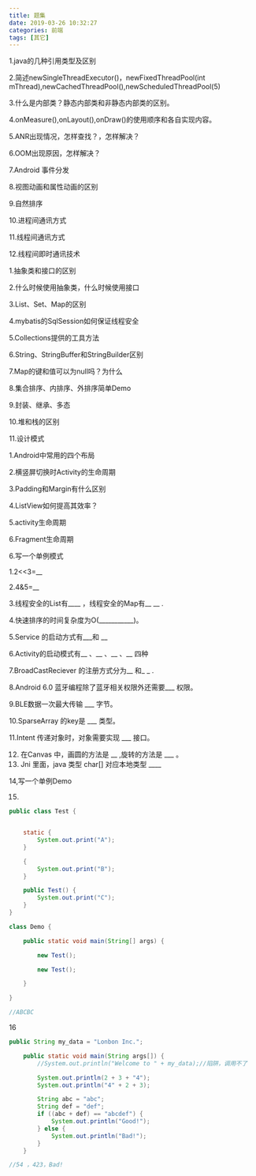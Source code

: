 ```yaml
---
title: 题集
date: 2019-03-26 10:32:27
categories: 前端
tags: [其它]
---
```


1.java的几种引用类型及区别

2.简述newSingleThreadExecutor()，newFixedThreadPool(int mThread),newCachedThreadPool(),newScheduledThreadPool(5)

3.什么是内部类？静态内部类和非静态内部类的区别。

4.onMeasure(),onLayout(),onDraw()的使用顺序和各自实现内容。

5.ANR出现情况，怎样查找？，怎样解决？

6.OOM出现原因，怎样解决？

7.Android 事件分发

8.视图动画和属性动画的区别

9.自然排序

10.进程间通讯方式

11.线程间通讯方式

12.线程间即时通讯技术

1.抽象类和接口的区别

2.什么时候使用抽象类，什么时候使用接口

3.List、Set、Map的区别

4.mybatis的SqlSession如何保证线程安全

5.Collections提供的工具方法

6.String、StringBuffer和StringBuilder区别

7.Map的键和值可以为null吗？为什么

8.集合排序、内排序、外排序简单Demo

9.封装、继承、多态

10.堆和栈的区别

11.设计模式

1.Android中常用的四个布局

2.横竖屏切换时Activity的生命周期

3.Padding和Margin有什么区别

4.ListView如何提高其效率？

5.activity生命周期

6.Fragment生命周期

6.写一个单例模式

1.2<<3=__

2.4&5=__

3.线程安全的List有____ ，线程安全的Map有__ __ .

4.快速排序的时间复杂度为O(___________)。

5.Service 的启动方式有___和 __

6.Activity的启动模式有__ 、__ 、__ 、__ 四种

7.BroadCastReciever 的注册方式分为__ 和_  _ .

8.Android 6.0 蓝牙编程除了蓝牙相关权限外还需要___ 权限。

9.BLE数据一次最大传输 ___ 字节。

10.SparseArray 的key是 ___  类型。

11.Intent 传递对象时，对象需要实现 ___ 接口。

12. 在Canvas 中，画圆的方法是 __ ,旋转的方法是   ___ 。
13. Jni 里面，java 类型 char[] 对应本地类型 ____

14,写一个单例Demo

15.

```java
public class Test {


    static {
        System.out.print("A");
    }

    {
        System.out.print("B");
    }

    public Test() {
        System.out.print("C");
    }
}

class Demo {

    public static void main(String[] args) {

        new Test();

        new Test();

    }

}

//ABCBC
```

16

```java
public String my_data = "Lonbon Inc.";

    public static void main(String args[]) {
        //System.out.println("Welcome to " + my_data);//陷阱，调用不了

        System.out.println(2 + 3 + "4");
        System.out.println("4" + 2 + 3);

        String abc = "abc";
        String def = "def";
        if ((abc + def) == "abcdef") {
            System.out.println("Good!");
        } else {
            System.out.println("Bad!");
        }
    }

//54 ，423，Bad!
```
